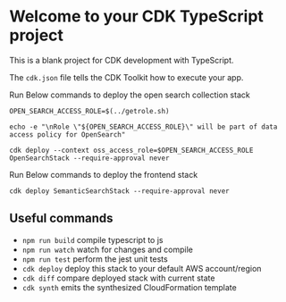 # Welcome to your CDK TypeScript project

This is a blank project for CDK development with TypeScript.

The `cdk.json` file tells the CDK Toolkit how to execute your app.

Run Below commands to deploy the open search collection stack

```
OPEN_SEARCH_ACCESS_ROLE=$(../getrole.sh)

echo -e "\nRole \"${OPEN_SEARCH_ACCESS_ROLE}\" will be part of data access policy for OpenSearch" 

cdk deploy --context oss_access_role=$OPEN_SEARCH_ACCESS_ROLE  OpenSearchStack --require-approval never

```

Run Below commands to deploy the frontend stack

```
cdk deploy SemanticSearchStack --require-approval never

```

## Useful commands

* `npm run build`   compile typescript to js
* `npm run watch`   watch for changes and compile
* `npm run test`    perform the jest unit tests
* `cdk deploy`      deploy this stack to your default AWS account/region
* `cdk diff`        compare deployed stack with current state
* `cdk synth`       emits the synthesized CloudFormation template
